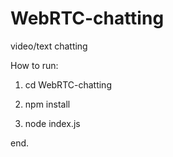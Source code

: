 # WebRTC-chatting
video/text chatting

How to run:

1. cd WebRTC-chatting

2. npm install

3. node index.js

end.

